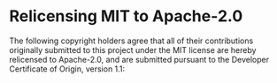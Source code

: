 # Relicensing MIT to Apache-2.0

The following copyright holders agree that all of their contributions originally submitted to this project under the MIT license are hereby relicensed to Apache-2.0, and are submitted pursuant to the Developer Certificate of Origin, version 1.1:
